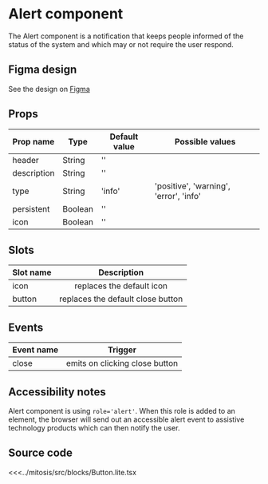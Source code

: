 # Alert component

The Alert component is a notification that keeps people informed of the status of the system and which may or not require the user respond.

<PlaygroundWrapper component="AlertBase"/>

## Figma design

See the design on [Figma](https://www.figma.com/file/CWOkbpne0tDpSenT4ZEUTQ/%F0%9F%9B%A0-SFUI-2.0-%7C-Development?node-id=10532%3A5529) 

## Props


| Prop name     | Type          | Default value  | Possible values |
| ------------- |-------------- | -------------- | --------------- |
| header        | String        |       ''       |                 |
| description   | String        |       ''       |                 |
| type          | String        |     'info'     | 'positive', 'warning', 'error', 'info' |
| persistent    | Boolean       |       ''       |                 |
| icon          | Boolean       |       ''       |                 |

## Slots

| Slot name     | Description          | 
| ------------- |:-------------:| 
| icon          | replaces the default icon        |   
| button        | replaces the default close button        |   


## Events 

| Event name     | Trigger      | 
| -------------- |:-------------:| 
| close          | emits on clicking close button | 

## Accessibility notes

Alert component is using `role='alert'`. When this role is added to an element, the browser will send out an accessible alert event to assistive technology products which can then notify the user.

## Source code

<<<../mitosis/src/blocks/Button.lite.tsx